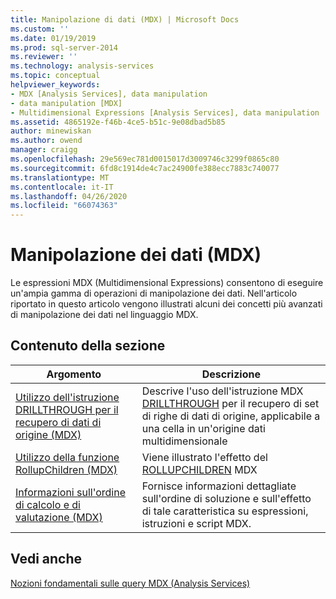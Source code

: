 ```yaml
---
title: Manipolazione di dati (MDX) | Microsoft Docs
ms.custom: ''
ms.date: 01/19/2019
ms.prod: sql-server-2014
ms.reviewer: ''
ms.technology: analysis-services
ms.topic: conceptual
helpviewer_keywords:
- MDX [Analysis Services], data manipulation
- data manipulation [MDX]
- Multidimensional Expressions [Analysis Services], data manipulation
ms.assetid: 4865192e-f46b-4ce5-b51c-9e08dbad5b85
author: minewiskan
ms.author: owend
manager: craigg
ms.openlocfilehash: 29e569ec781d0015017d3009746c3299f0865c80
ms.sourcegitcommit: 6fd8c1914de4c7ac24900fe388ecc7883c740077
ms.translationtype: MT
ms.contentlocale: it-IT
ms.lasthandoff: 04/26/2020
ms.locfileid: "66074363"
---
```

# <a name="manipulating-data-mdx"></a>Manipolazione dei dati (MDX)

Le espressioni MDX (Multidimensional Expressions) consentono di eseguire un'ampia gamma di operazioni di manipolazione dei dati. Nell'articolo riportato in questo articolo vengono illustrati alcuni dei concetti più avanzati di manipolazione dei dati nel linguaggio MDX.

## <a name="in-this-section"></a>Contenuto della sezione

|Argomento|Descrizione|  
|-----------|-----------------|  
|[Utilizzo dell'istruzione DRILLTHROUGH per il recupero di dati di origine &#40;MDX&#41;](mdx-data-manipulation-retrieve-source-data-using-drillthrough.md)|Descrive l'uso dell'istruzione MDX [DRILLTHROUGH](/sql/mdx/mdx-data-manipulation-drillthrough) per il recupero di set di righe di dati di origine, applicabile a una cella in un'origine dati multidimensionale|  
|[Utilizzo della funzione RollupChildren &#40;MDX&#41;](mdx-data-manipulation-rollupchildren-function.md)|Viene illustrato l'effetto del [ROLLUPCHILDREN](/sql/mdx/rollupchildren-mdx) MDX
|[Informazioni sull'ordine di calcolo e di valutazione &#40;MDX&#41;](mdx-data-manipulation-understanding-pass-order-and-solve-order.md)|Fornisce informazioni dettagliate sull'ordine di soluzione e sull'effetto di tale caratteristica su espressioni, istruzioni e script MDX.|  

<!-- ??

|[Script for Search and Replace] function on the analysis of multidimensional data.|

GeneMi is removing this commented row because it is unclear what article its link meant to link to.
Also, I had to add its leading '|' character, for consistency to aid bulk automated updated to our markdown source code.

GeneMi , 2019/01/19
-->

## <a name="see-also"></a>Vedi anche

[Nozioni fondamentali sulle query MDX (Analysis Services)](mdx-query-fundamentals-analysis-services.md)
